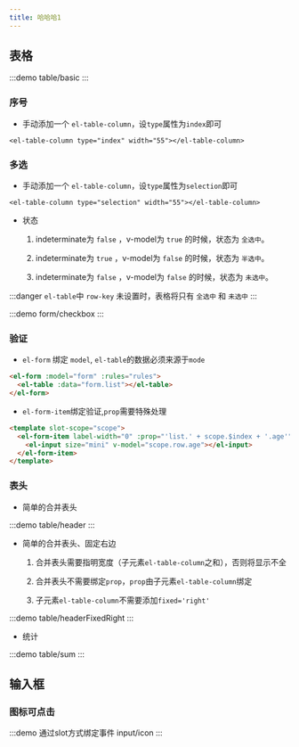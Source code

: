 ```yaml
---
title: 哈哈哈1
---
```



## 表格

:::demo 
table/basic
:::


### 序号

- 手动添加一个 `el-table-column`，设`type`属性为`index`即可

```vue
<el-table-column type="index" width="55"></el-table-column>
```

### 多选

- 手动添加一个 `el-table-column`，设`type`属性为`selection`即可

```vue
<el-table-column type="selection" width="55"></el-table-column>
```
- 状态
  1. indeterminate为 `false` ，v-model为 `true` 的时候，状态为 `全选中`。

  1. indeterminate为 `true` ，v-model为 `false` 的时候，状态为 `半选中`。

  1. indeterminate为 `false` ，v-model为 `false` 的时候，状态为 `未选中`。

:::danger
`el-table`中 `row-key` 未设置时，表格将只有 `全选中` 和 `未选中`
:::

:::demo 
form/checkbox
:::

### 验证

- `el-form` 绑定 `model`, `el-table`的数据必须来源于`mode`

```html
<el-form :model="form" :rules="rules">
  <el-table :data="form.list"></el-table>
</el-form>
```

- `el-form-item`绑定验证,`prop`需要特殊处理

```html
<template slot-scope="scope">
  <el-form-item label-width="0" :prop="'list.' + scope.$index + '.age'" :rules="form.rules.age">
    <el-input size="mini" v-model="scope.row.age"></el-input>
  </el-form-item>
</template>
```


### 表头

- 简单的合并表头

:::demo
table/header
:::

- 简单的合并表头、固定右边

  1. 合并表头需要指明宽度（子元素`el-table-column`之和），否则将显示不全

  1. 合并表头不需要绑定`prop`，`prop`由子元素`el-table-column`绑定

  1. 子元素`el-table-column`不需要添加`fixed='right'`

:::demo 
table/headerFixedRight
:::

- 统计

:::demo 
table/sum
:::



## 输入框

### 图标可点击
  
:::demo 通过slot方式绑定事件
input/icon
:::



<!-- 脚本 -->
<script setup>
import { reactive } from "vue";
</script>